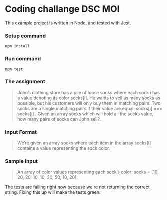 # Coding challange DSC MOI
This example project is written in Node, and tested with Jest.
### Setup command
`npm install`

### Run command
`npm test`

### The assignment
>John’s clothing store has a pile of loose socks where each sock i has a value denoting its color socks[i]. He wants to sell as many socks as possible, but his customers will only buy them in matching pairs. Two socks are a single matching pairs if their value are equal: socks[i] === socks[j] .
Given an array socks which will hold all the socks value, how many pairs of socks can John sell?.

### Input Format
>We’re given an array socks where each item in the array socks[i] contains a value representing the sock color.

### Sample input

>An array of color values representing each sock’s color: socks = [10, 20, 20, 10, 10, 30, 50, 10, 20];

The tests are failing right now because we're not returning the correct string. Fixing this up will make the tests green.